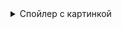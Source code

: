 <details>
  <summary>Спойлер с картинкой</summary>
  
  ![Image of Yaktocat](https://octodex.github.com/images/yaktocat.png)
</details>
